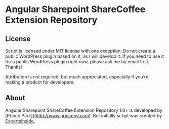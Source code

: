 # Angular Sharepoint ShareCoffee Extension Repository 


## License

Script is licensed under MIT license with one exception: Do not create a public WordPress plugin based on it, as I will develop it. If you need to use it for a public WordPress plugin right now, please ask me by email first. Thanks!

Attribution is not required, but much appreciated, especially if you’re making a product for developers.

## About

Angular Sharepoint ShareCoffee Extension Repository 1.0+ is developed by [Prince Park]](http://www.princepy.com). But initially script was created by [ExpertsInside](https://github.com/ExpertsInside/angular-sharepoint).


